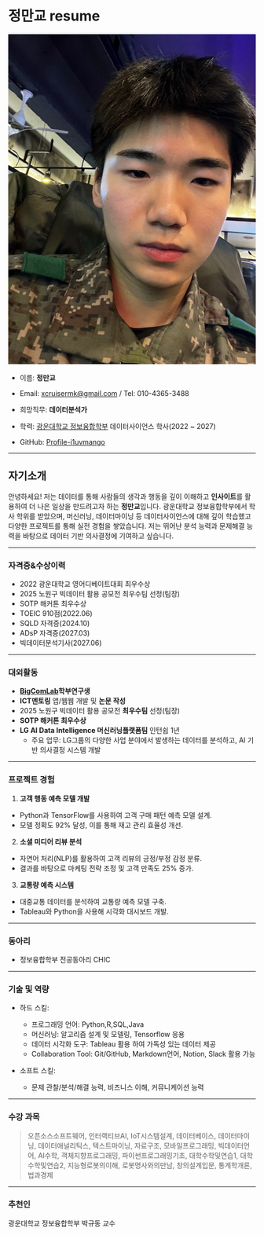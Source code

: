 # 정만교 resume

![profilepic](ossprofilepic.jpg)


- 이름: **정만교**
- Email: xcruisermk@gmail.com  /  Tel: 010-4365-3488
- 희망직무: **데이터분석가**
- 학력: [광운대학교 정보융합학부](https://ic.kw.ac.kr/main/main.php) 데이터사이언스 학사(2022 ~ 2027)

- GitHub: [Profile-i1uvmango](https://github.com/i1uvmango)


---
## 자기소개
안녕하세요! 저는 데이터를 통해 사람들의 생각과 행동을 깊이 이해하고  **인사이트**를 활용하여 더 나은 일상을 만드려고자 하는 **정만교**입니다. 광운대학교 정보융합학부에서 학사 학위를 받았으며, 머신러닝, 데이터마이닝 등 데이터사이언스에 대해 깊이 학습했고 다양한 프로젝트를 통해 실전 경험을 쌓았습니다. 저는 뛰어난 분석 능력과 문제해결 능력을 바탕으로 데이터 기반 의사결정에 기여하고 싶습니다.

---

### 자격증&수상이력
- 2022 광운대학교 영어디베이트대회 최우수상
- 2025 노원구 빅데이터 활용 공모전 최우수팀 선정(팀장)
- SOTP 해커톤 최우수상
- TOEIC 910점(2022.06)
- SQLD 자격증(2024.10)
- ADsP 자격증(2027.03)
- 빅데이터분석기사(2027.06)

---

### 대외활동
- **[BigComLab](https://sites.google.com/view/bigcomlab/home)학부연구생**
- **ICT멘토링** 앱/웹웹 개발 및 **논문 작성** 
- 2025 노원구 빅데이터 활용 공모전 **최우수팀** 선정(팀장)
- **SOTP 해커톤 최우수상**
- **LG AI Data Intelligence 머신러닝플랫폼팀** 인턴쉽 1년
  - 주요 업무: LG그룹의 다양한 사업 분야에서 발생하는 데이터를 분석하고, AI 기반 의사결정 시스템 개발
  

---
### 프로젝트 경험

1. **고객 행동 예측 모델 개발**
- Python과 TensorFlow를 사용하여 고객 구매 패턴 예측 모델 설계.
- 모델 정확도 92% 달성, 이를 통해 재고 관리 효율성 개선.

2. **소셜 미디어 리뷰 분석**
- 자연어 처리(NLP)를 활용하여 고객 리뷰의 긍정/부정 감정 분류.
- 결과를 바탕으로 마케팅 전략 조정 및 고객 만족도 25% 증가.

3. **교통량 예측 시스템**
- 대중교통 데이터를 분석하여 교통량 예측 모델 구축.
- Tableau와 Python을 사용해 시각화 대시보드 개발.

---

### 동아리
- 정보융합학부 전공동아리 CHIC

---

### 기술 및 역량
* 하드 스킬:
    * 프로그래밍 언어: Python,R,SQL,Java 
    * 머신러닝: 알고리즘 설계 및 모델링, Tensorflow 응용
    * 데이터 시각화 도구: Tableau 활용 하여 가독성 있는 데이터 제공
    * Collaboration Tool: Git/GitHub, Markdown언어, Notion, Slack 활용 가능

* 소프트 스킬:
    * 문제 관찰/분석/해결 능력, 비즈니스 이해, 커뮤니케이션 능력
 
---

### 수강 과목
> 오픈소스소프트웨어, 인터랙티브AI, IoT시스템설계, 데이터베이스, 데이터마이닝, 데이터애널리틱스, 텍스트마이닝, 자료구조, 모바일프로그래밍,  빅데이터언어, AI수학, 객체지향프로그래밍, 파이썬프로그래밍기초, 대학수학및연습1, 대학수학및연습2, 지능형로봇의이해, 로봇명사와의만남, 창의설계입문, 통계학개론, 법과경제

---
### 추천인
광운대학교 정보융합학부 박규동 교수
